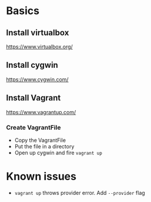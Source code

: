 # Basics
## Install virtualbox
https://www.virtualbox.org/

## Install cygwin
https://www.cygwin.com/

## Install Vagrant
https://www.vagrantup.com/

### Create VagrantFile
- Copy the VagrantFile
- Put the file in a directory
- Open up cygwin and fire `vagrant up`

# Known issues
- `vagrant up` throws provider error. Add `--provider` flag
